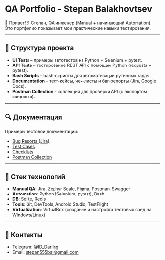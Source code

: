 # QA Portfolio - Stepan Balakhovtsev

👋 Привет! Я Степан, QA инженер (Manual + начинающий Automation).  
Это портфолио показывает мои практические навыки тестирования.

---

## 📂 Структура проекта
- **UI Tests** – примеры автотестов на Python + Selenium + pytest.  
- **API Tests** – тестирование REST API с помощью Python (requests + pytest).  
- **Bash Scripts** – bash-скрипты для автоматизации рутинных задач.  
- **Documentation** – тест-кейсы, чек-листы и баг-репорты (Jira, Google Docs).  
- **Postman Collection** – коллекция для проверки API (с экспортом запросов).  

---

## 🔍 Документация
Примеры тестовой документации:  
- [Bug Reports (Jira)](https://docs.google.com/document/d/1mBB-wf4DSzy7kSgnzvnpY08WkYEPHaXvzcd9pmJ_S8k/edit?usp=drive_link)  
- [Test Cases](https://docs.google.com/spreadsheets/d/1WTpD8GJ2yXd15oUp0X7BnH6GK1ktqteQ8DXp32d7e6Y/edit?usp=drive_link)  
- [Checklists](https://docs.google.com/spreadsheets/d/1O6ijCc70ThXu1pcbLEeSf9IvzZ6RPeiTOVX0QzjL3TE/edit?usp=drive_link)  
- [Postman Collection](https://drive.google.com/file/d/1j98oGCEc6hCZT7OHKjCFU7X5Rn1tmzWf/view?usp=drive_link)  

---

## 🚀 Стек технологий
- **Manual QA**: Jira, Zephyr Scale, Figma, Postman, Swagger  
- **Automation**: Python (Selenium, pytest), Bash  
- **DB**: Sqlite, Redis  
- **Tools**: Git, DevTools, Android Studio, TestFlight  
- **Virtualization**: VirtualBox (создание и настройка тестовых сред на Windows/Linux)  

---

## 📧 Контакты
- Telegram: [@ID_Darling](https://t.me/ID_Darling)  
- Email: stepan555bal@gmail.com  
